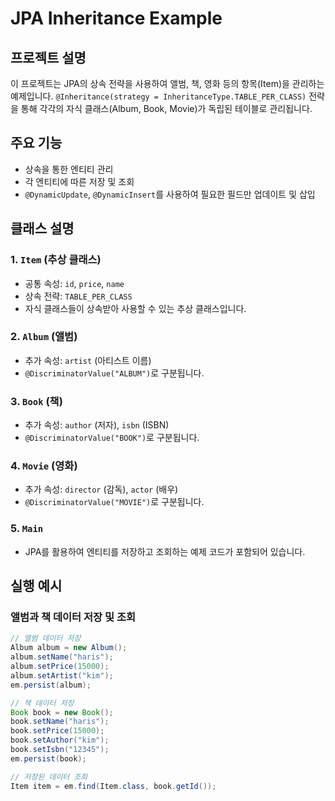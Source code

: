 # JPA Inheritance Example

## 프로젝트 설명
이 프로젝트는 JPA의 상속 전략을 사용하여 앨범, 책, 영화 등의 항목(Item)을 관리하는 예제입니다. `@Inheritance(strategy = InheritanceType.TABLE_PER_CLASS)` 전략을 통해 각각의 자식 클래스(Album, Book, Movie)가 독립된 테이블로 관리됩니다.

## 주요 기능
- 상속을 통한 엔티티 관리
- 각 엔티티에 따른 저장 및 조회
- `@DynamicUpdate`, `@DynamicInsert`를 사용하여 필요한 필드만 업데이트 및 삽입

## 클래스 설명

### 1. `Item` (추상 클래스)
- 공통 속성: `id`, `price`, `name`
- 상속 전략: `TABLE_PER_CLASS`
- 자식 클래스들이 상속받아 사용할 수 있는 추상 클래스입니다.

### 2. `Album` (앨범)
- 추가 속성: `artist` (아티스트 이름)
- `@DiscriminatorValue("ALBUM")`로 구분됩니다.

### 3. `Book` (책)
- 추가 속성: `author` (저자), `isbn` (ISBN)
- `@DiscriminatorValue("BOOK")`로 구분됩니다.

### 4. `Movie` (영화)
- 추가 속성: `director` (감독), `actor` (배우)
- `@DiscriminatorValue("MOVIE")`로 구분됩니다.

### 5. `Main`
- JPA를 활용하여 엔티티를 저장하고 조회하는 예제 코드가 포함되어 있습니다.

## 실행 예시
### 앨범과 책 데이터 저장 및 조회

```java
// 앨범 데이터 저장
Album album = new Album();
album.setName("haris");
album.setPrice(15000);
album.setArtist("kim");
em.persist(album);

// 책 데이터 저장
Book book = new Book();
book.setName("haris");
book.setPrice(15000);
book.setAuthor("kim");
book.setIsbn("12345");
em.persist(book);

// 저장된 데이터 조회
Item item = em.find(Item.class, book.getId());

